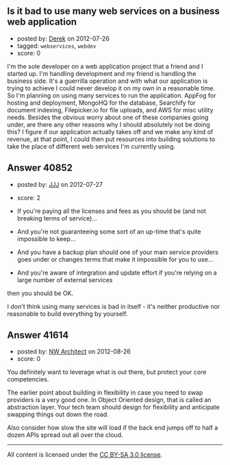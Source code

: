 ## Is it bad to use many web services on a business web application

- posted by: [Derek](https://stackexchange.com/users/-1/18951-derek) on 2012-07-26
- tagged: `webservices`, `webdev`
- score: 0

I'm the sole developer on a web application project that a friend and I started up. I'm handling development and my friend is handling the business side. It's a guerrilla operation and with what our application is trying to achieve I could never develop it on my own in a reasonable time. So I'm planning on using many services to run the application. AppFog for hosting and deployment, MongoHQ for the database, Searchify for document indexing, Filepicker.io for file uploads, and AWS for misc utility needs. Besides the obvious worry about one of these companies going under, are there any other reasons why I should absolutely not be doing this?
I figure if our application actually takes off and we make any kind of revenue, at that point, I could then put resources into building solutions to take the place of different web services I'm currently using.


## Answer 40852

- posted by: [JJJ](https://stackexchange.com/users/-1/18911-jjj) on 2012-07-27
- score: 2

- If you're paying all the licenses and fees as you should be (and not breaking terms of service)...
- And you're not guaranteeing some sort of an up-time that's quite impossible to keep...
- And you have a backup plan should one of your main service providers goes under or changes terms that make it impossible for you to use...
- And you're aware of integration and update effort if you're relying on a large number of external services

then you should be OK.

I don't think using many services is bad in itself - it's neither productive nor reasonable to build everything by yourself. 


## Answer 41614

- posted by: [NW Architect](https://stackexchange.com/users/-1/19419-nw-architect) on 2012-08-26
- score: 0

You definitely want to leverage what is out there, but protect your core competencies. 

The earlier point about building in flexibility in case you need to swap providers is a very good one. In Object Oriented design, that is called an abstraction layer.  Your tech team should design for flexibility and anticipate swapping things out down the road.

Also consider how slow the site will load if the back end jumps off to half a dozen APIs spread out all over the cloud. 



---

All content is licensed under the [CC BY-SA 3.0 license](https://creativecommons.org/licenses/by-sa/3.0/).
